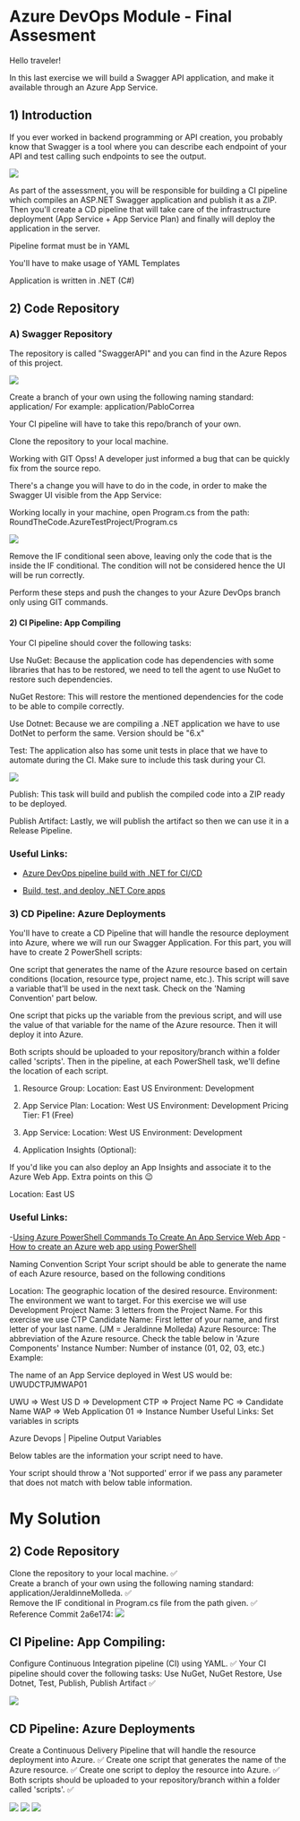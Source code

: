 
# Azure DevOps Module - Final Assesment

Hello traveler!

In this last exercise we will build a Swagger API application, and make it available through an Azure App Service.

## 1) Introduction
If you ever worked in backend programming or API creation, you probably know that Swagger is a tool where you can describe each endpoint of your API and test calling such endpoints to see the output.

![](images/Items.png)

As part of the assessment, you will be responsible for building a CI pipeline which compiles an ASP.NET  Swagger application and publish it as a ZIP. Then you'll create a CD pipeline that will take care of the infrastructure deployment (App Service + App Service Plan) and finally will deploy the application in the server.

Pipeline format must be in YAML

You'll have to make usage of YAML Templates

Application is written in .NET (C#)

## 2) Code Repository
### A) Swagger Repository
The repository is called "SwaggerAPI" and you can find in the Azure Repos of this project.

![](images/Items2.png)

Create a branch of your own using the following naming standard: application/<Candidate-Name>
For example: application/PabloCorrea

Your CI pipeline will have to take this repo/branch of your own.

Clone the repository to your local machine.

Working with GIT
Opss! A developer just informed a bug that can be quickly fix from the source repo.

There's a change you will have to do in the code, in order to make the Swagger UI visible from the App Service:

Working locally in your machine, open Program.cs from the path: RoundTheCode.AzureTestProject/Program.cs

![](images/Items3.png)

Remove the IF conditional seen above, leaving only the code that is the inside the IF conditional. The condition will not be considered hence the UI will be run correctly.

Perform these steps and push the changes to your Azure DevOps branch only using GIT commands.

#### 2) CI Pipeline: App Compiling
Your CI pipeline should cover the following tasks:

Use NuGet: Because the application code has dependencies with some libraries that has to be restored, we need to tell the agent to use NuGet to restore such dependencies.

NuGet Restore: This will restore the mentioned dependencies for the code to be able to compile correctly.

Use Dotnet: Because we are compiling a .NET application we have to use DotNet to perform the same. Version should be "6.x"

Test: The application also has some unit tests in place that we have to automate during the CI. Make sure to include this task during your CI.

![](images/Items4.png)

Publish: This task will build and publish the compiled code into a ZIP ready to be deployed.

Publish Artifact: Lastly, we will publish the artifact so then we can use it in a Release Pipeline.

### Useful Links:
- [Azure DevOps pipeline build with .NET for CI/CD](https://www.roundthecode.com/dotnet/azure/azure-devops-pipeline-build-dotnet-ci-)

- [Build, test, and deploy .NET Core apps](https://learn.microsoft.com/en-us/azure/devops/pipelines/ecosystems/dotnet-core?view=azure-devops&tabs=dotnetfive)

### 3) CD Pipeline: Azure Deployments
You'll have to create a CD Pipeline that will handle the resource deployment into Azure, where we will run our Swagger Application. For this part, you will have to create 2 PowerShell scripts:

One script that generates the name of the Azure resource based on certain conditions (location, resource type, project name, etc.). This script will save a variable that'll be used in the next task. Check on the 'Naming Convention' part below.

One script that picks up the variable from the previous script, and will use the value of that variable for the name of the Azure resource. Then it will deploy it into Azure.

Both scripts should be uploaded to your repository/branch within a folder called 'scripts'. Then in the pipeline, at each PowerShell task, we'll define the location of each script.

1) Resource Group:
Location: East US
Environment: Development

2) App Service Plan:
Location: West US
Environment: Development
Pricing Tier: F1 (Free)

3) App Service:
Location: West US
Environment: Development

4) Application Insights (Optional):

If you'd like you can also deploy an App Insights and associate it to the Azure Web App. Extra points on this 😉

Location: East US

### Useful Links:
-[Using Azure PowerShell Commands To Create An App Service Web App](https://www.c-sharpcorner.com/article/using-azure-powershell-commands-to-create-an-app-service-web-app/)
-[How to create an Azure web app using PowerShell](https://azurelessons.com/create-azure-web-app/#Create_an_Azure_web_app_from_Azure_Portal)

Naming Convention Script
Your script should be able to generate the name of each Azure resource, based on the following conditions

Location: The geographic location of the desired resource.
Environment: The environment we want to target. For this exercise we will use Development
Project Name: 3 letters from the Project Name. For this exercise we use CTP
Candidate Name: First letter of your name, and first letter of your last name. (JM = Jeraldinne Molleda)
Azure Resource: The abbreviation of the Azure resource. Check the table below in 'Azure Components'
Instance Number: Number of instance (01, 02, 03, etc.)
Example:

The name of an App Service deployed in West US would be: UWUDCTPJMWAP01

UWU => West US
D => Development
CTP => Project Name
PC => Candidate Name
WAP => Web Application
01 => Instance Number
Useful Links:
Set variables in scripts 

Azure Devops | Pipeline Output Variables 

Below tables are the information your script need to have.

Your script should throw a 'Not supported' error if we pass any parameter that does not match with below table information.

# My Solution

## 2) Code Repository
Clone the repository to your local machine. ✅   
Create a branch of your own using the following naming standard: application/JeraldinneMolleda.   ✅    
Remove the IF conditional in Program.cs file from the path given. ✅ 
Reference Commit 2a6e174:
![](images/git.png)

## CI Pipeline: App Compiling:
Configure Continuous Integration pipeline (CI) using YAML. ✅
Your CI pipeline should cover the following tasks: Use NuGet, NuGet Restore, Use Dotnet, Test, Publish, Publish Artifact ✅

![](images/ci-build.png)

## CD Pipeline: Azure Deployments
Create a Continuous Delivery Pipeline that will handle the resource deployment into Azure. ✅
Create one script that generates the name of the Azure resource. ✅
Create one script to deploy the resource into Azure.  ✅
Both scripts should be uploaded to your repository/branch within a folder called 'scripts'.  ✅

![](images/cd-release.png)
![](images/deploy-resources.png)
![](images/swaggerapi.png)